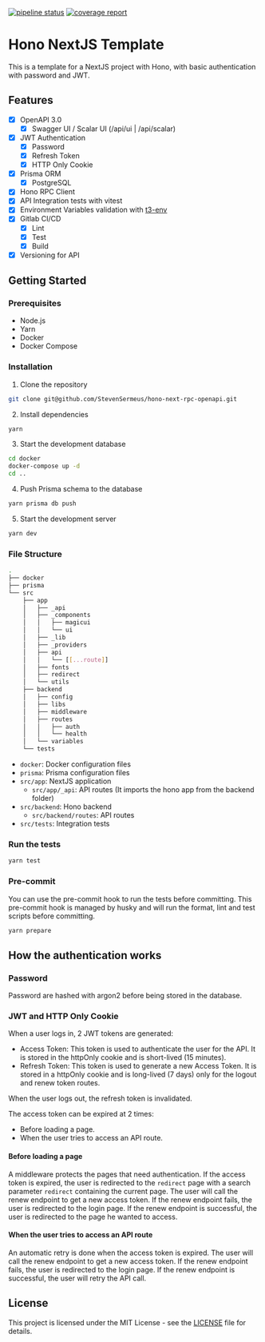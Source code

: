 [![pipeline status](https://gitlab.com/DTM-Henallux/MASI/etudiants/sermeus-steven/template-hono-nextjs/badges/main/pipeline.svg)](https://gitlab.com/DTM-Henallux/MASI/etudiants/sermeus-steven/template-hono-nextjs/-/commits/main)
[![coverage report](https://gitlab.com/DTM-Henallux/MASI/etudiants/sermeus-steven/template-hono-nextjs/badges/main/coverage.svg)](https://gitlab.com/DTM-Henallux/MASI/etudiants/sermeus-steven/template-hono-nextjs/-/commits/main)

# Hono NextJS Template

This is a template for a NextJS project with Hono, with basic authentication with password and JWT.

## Features

- [x] OpenAPI 3.0
  - [x] Swagger UI / Scalar UI (/api/ui | /api/scalar)
- [x] JWT Authentication
  - [x] Password
  - [x] Refresh Token
  - [x] HTTP Only Cookie
- [x] Prisma ORM
  - [x] PostgreSQL
- [x] Hono RPC Client
- [x] API Integration tests with vitest
- [x] Environment Variables validation with [t3-env](https://github.com/t3-oss/t3-env)
- [x] Gitlab CI/CD
  - [x] Lint
  - [x] Test
  - [x] Build
- [x] Versioning for API

## Getting Started

### Prerequisites

- Node.js
- Yarn
- Docker
- Docker Compose

### Installation

1. Clone the repository

```bash
git clone git@github.com/StevenSermeus/hono-next-rpc-openapi.git
```

2. Install dependencies

```bash
yarn
```

3. Start the development database

```bash
cd docker
docker-compose up -d
cd ..
```

4. Push Prisma schema to the database

```bash
yarn prisma db push
```

5. Start the development server

```bash
yarn dev
```

### File Structure

```bash
.
├── docker
├── prisma
└── src
    ├── app
    │   ├── _api
    │   ├── _components
    │   │   ├── magicui
    │   │   └── ui
    │   ├── _lib
    │   ├── _providers
    │   ├── api
    │   │   └── [[...route]]
    │   ├── fonts
    │   ├── redirect
    │   └── utils
    ├── backend
    │   ├── config
    │   ├── libs
    │   ├── middleware
    │   ├── routes
    │   │   ├── auth
    │   │   └── health
    │   └── variables
    └── tests
```

- `docker`: Docker configuration files
- `prisma`: Prisma configuration files
- `src/app`: NextJS application
  - `src/app/_api`: API routes (It imports the hono app from the backend folder)
- `src/backend`: Hono backend
  - `src/backend/routes`: API routes
- `src/tests`: Integration tests

### Run the tests

```bash
yarn test
```

### Pre-commit

You can use the pre-commit hook to run the tests before committing. This pre-commit hook is managed by husky and will run the format, lint and test scripts before committing.

```bash
yarn prepare
```

## How the authentication works

### Password

Password are hashed with argon2 before being stored in the database.

### JWT and HTTP Only Cookie

When a user logs in, 2 JWT tokens are generated:

- Access Token: This token is used to authenticate the user for the API. It is stored in the httpOnly cookie and is short-lived (15 minutes).
- Refresh Token: This token is used to generate a new Access Token. It is stored in a httpOnly cookie and is long-lived (7 days) only for the logout and renew token routes.

When the user logs out, the refresh token is invalidated.

The access token can be expired at 2 times:

- Before loading a page.
- When the user tries to access an API route.

#### Before loading a page

A middleware protects the pages that need authentication. If the access token is expired, the user is redirected to the `redirect` page with a search parameter `redirect` containing the current page. The user will call the renew endpoint to get a new access token. If the renew endpoint fails, the user is redirected to the login page. If the renew endpoint is successful, the user is redirected to the page he wanted to access.

#### When the user tries to access an API route

An automatic retry is done when the access token is expired. The user will call the renew endpoint to get a new access token. If the renew endpoint fails, the user is redirected to the login page. If the renew endpoint is successful, the user will retry the API call.

## License

This project is licensed under the MIT License - see the [LICENSE](LICENSE) file for details.
